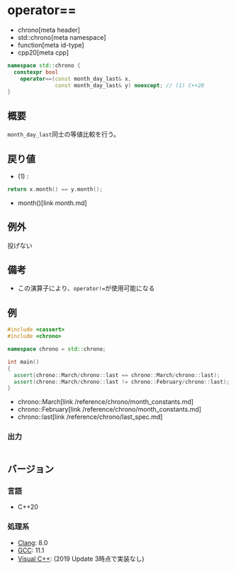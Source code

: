 # operator==
* chrono[meta header]
* std::chrono[meta namespace]
* function[meta id-type]
* cpp20[meta cpp]

```cpp
namespace std::chrono {
  constexpr bool
    operator==(const month_day_last& x,
               const month_day_last& y) noexcept; // (1) C++20
}
```

## 概要
`month_day_last`同士の等値比較を行う。


## 戻り値
- (1) :

```cpp
return x.month() == y.month();
```
* month()[link month.md]


## 例外
投げない


## 備考
- この演算子により、`operator!=`が使用可能になる


## 例
```cpp example
#include <cassert>
#include <chrono>

namespace chrono = std::chrono;

int main()
{
  assert(chrono::March/chrono::last == chrono::March/chrono::last);
  assert(chrono::March/chrono::last != chrono::February/chrono::last);
}
```
* chrono::March[link /reference/chrono/month_constants.md]
* chrono::February[link /reference/chrono/month_constants.md]
* chrono::last[link /reference/chrono/last_spec.md]

### 出力
```
```

## バージョン
### 言語
- C++20

### 処理系
- [Clang](/implementation.md#clang): 8.0
- [GCC](/implementation.md#gcc): 11.1
- [Visual C++](/implementation.md#visual_cpp): (2019 Update 3時点で実装なし)
